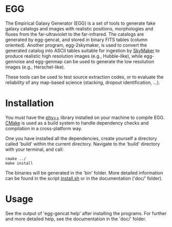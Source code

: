 # EGG
The Empirical Galaxy Generator (EGG) is a set of tools to generate fake galaxy catalogs and images with realistic positions, morphologies and fluxes from the far-ultraviolet to the far-infrared. The catalogs are generated by egg-gencat, and stored in binary FITS tables (column oriented). Another program, egg-2skymaker, is used to convert the generated catalog into ASCII tables suitable for ingestion by [SkyMaker] to produce realistic high resolution images (e.g., Hubble-like), while egg-gennoise and egg-genmap can be used to generate the low resolution images (e.g., Herschel-like).

These tools can be used to test source extraction codes, or to evaluate the reliability of any map-based science (stacking, dropout identification, ...).

# Installation
You must have the [phy++] library installed on your machine to compile EGG.
[CMake] is used as a build system to handle dependency checks and compilation in a cross-platform way.

One you have installed all the dependencies, create yourself a directory called 'build' within the current directory. Navigate to the 'build' directory with your terminal, and call:

    cmake ../
    make install

The binaries will be generated in the 'bin' folder. More detailed information can be found in the script [install.sh] or in the documentation ('doc/' folder).

# Usage
See the output of 'egg-gencat help' after installing the programs.
For further and more detailed help, see the documentation in the 'doc/' folder.

[SkyMaker]: http://www.astromatic.net/software/skymaker
[phy++]: http://cschreib.github.io/phypp/
[CMake]: http://www.cmake.org/
[install.sh]: https://raw.githubusercontent.com/cschreib/egg/1.0rc1/doc/scripts/install.sh
